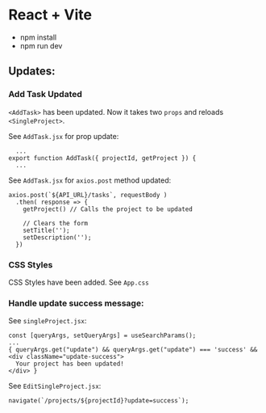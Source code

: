 # React + Vite

- npm install
- npm run dev


## Updates:

### Add Task Updated

`<AddTask>` has been updated. Now it takes two `props` and reloads `<SingleProject>`.

See `AddTask.jsx` for prop update:
```
  ...
export function AddTask({ projectId, getProject }) {
  ...
```

See `AddTask.jsx` for `axios.post` method updated:
```
axios.post(`${API_URL}/tasks`, requestBody )
  .then( response => {
    getProject() // Calls the project to be updated

    // Clears the form
    setTitle('');
    setDescription('');
  })
```


### CSS Styles

CSS Styles have been added. See `App.css`

### Handle update success message:
See `singleProject.jsx`:
```
const [queryArgs, setQueryArgs] = useSearchParams();
...
{ queryArgs.get("update") && queryArgs.get("update") === 'success' && <div className="update-success">
  Your project has been updated!
</div> }
```

See `EditSingleProject.jsx`:
```
navigate(`/projects/${projectId}?update=success`); 
```